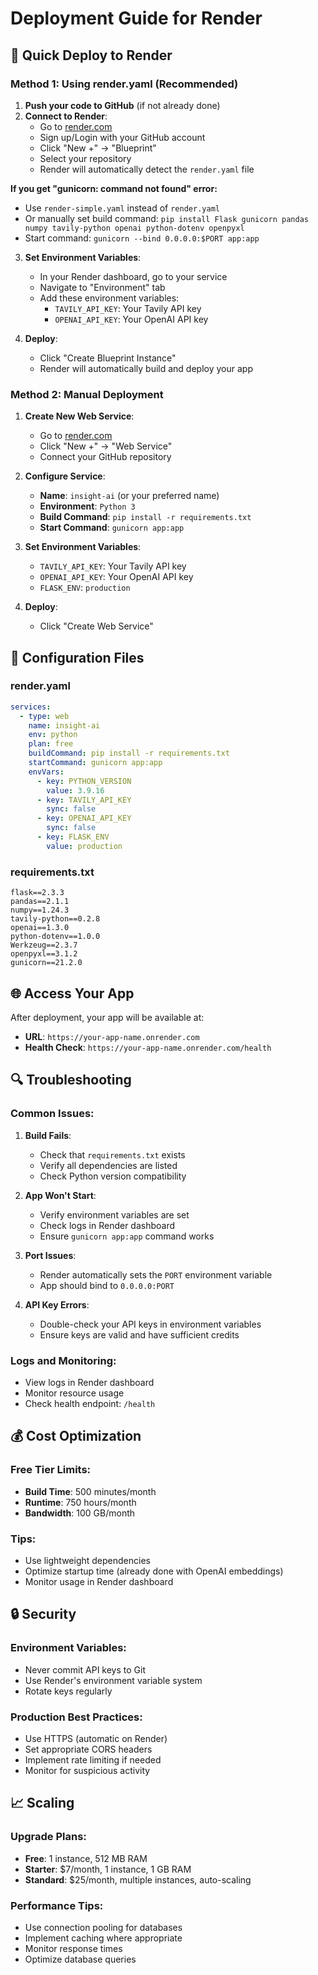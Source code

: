 # Deployment Guide for Render

## 🚀 Quick Deploy to Render

### Method 1: Using render.yaml (Recommended)

1. **Push your code to GitHub** (if not already done)
2. **Connect to Render**:
   - Go to [render.com](https://render.com)
   - Sign up/Login with your GitHub account
   - Click "New +" → "Blueprint"
   - Select your repository
   - Render will automatically detect the `render.yaml` file

**If you get "gunicorn: command not found" error:**
- Use `render-simple.yaml` instead of `render.yaml`
- Or manually set build command: `pip install Flask gunicorn pandas numpy tavily-python openai python-dotenv openpyxl`
- Start command: `gunicorn --bind 0.0.0.0:$PORT app:app`

3. **Set Environment Variables**:
   - In your Render dashboard, go to your service
   - Navigate to "Environment" tab
   - Add these environment variables:
     - `TAVILY_API_KEY`: Your Tavily API key
     - `OPENAI_API_KEY`: Your OpenAI API key

4. **Deploy**:
   - Click "Create Blueprint Instance"
   - Render will automatically build and deploy your app

### Method 2: Manual Deployment

1. **Create New Web Service**:
   - Go to [render.com](https://render.com)
   - Click "New +" → "Web Service"
   - Connect your GitHub repository

2. **Configure Service**:
   - **Name**: `insight-ai` (or your preferred name)
   - **Environment**: `Python 3`
   - **Build Command**: `pip install -r requirements.txt`
   - **Start Command**: `gunicorn app:app`

3. **Set Environment Variables**:
   - `TAVILY_API_KEY`: Your Tavily API key
   - `OPENAI_API_KEY`: Your OpenAI API key
   - `FLASK_ENV`: `production`

4. **Deploy**:
   - Click "Create Web Service"

## 🔧 Configuration Files

### render.yaml
```yaml
services:
  - type: web
    name: insight-ai
    env: python
    plan: free
    buildCommand: pip install -r requirements.txt
    startCommand: gunicorn app:app
    envVars:
      - key: PYTHON_VERSION
        value: 3.9.16
      - key: TAVILY_API_KEY
        sync: false
      - key: OPENAI_API_KEY
        sync: false
      - key: FLASK_ENV
        value: production
```

### requirements.txt
```
flask==2.3.3
pandas==2.1.1
numpy==1.24.3
tavily-python==0.2.8
openai==1.3.0
python-dotenv==1.0.0
Werkzeug==2.3.7
openpyxl==3.1.2
gunicorn==21.2.0
```

## 🌐 Access Your App

After deployment, your app will be available at:
- **URL**: `https://your-app-name.onrender.com`
- **Health Check**: `https://your-app-name.onrender.com/health`

## 🔍 Troubleshooting

### Common Issues:

1. **Build Fails**:
   - Check that `requirements.txt` exists
   - Verify all dependencies are listed
   - Check Python version compatibility

2. **App Won't Start**:
   - Verify environment variables are set
   - Check logs in Render dashboard
   - Ensure `gunicorn app:app` command works

3. **Port Issues**:
   - Render automatically sets the `PORT` environment variable
   - App should bind to `0.0.0.0:PORT`

4. **API Key Errors**:
   - Double-check your API keys in environment variables
   - Ensure keys are valid and have sufficient credits

### Logs and Monitoring:
- View logs in Render dashboard
- Monitor resource usage
- Check health endpoint: `/health`

## 💰 Cost Optimization

### Free Tier Limits:
- **Build Time**: 500 minutes/month
- **Runtime**: 750 hours/month
- **Bandwidth**: 100 GB/month

### Tips:
- Use lightweight dependencies
- Optimize startup time (already done with OpenAI embeddings)
- Monitor usage in Render dashboard

## 🔒 Security

### Environment Variables:
- Never commit API keys to Git
- Use Render's environment variable system
- Rotate keys regularly

### Production Best Practices:
- Use HTTPS (automatic on Render)
- Set appropriate CORS headers
- Implement rate limiting if needed
- Monitor for suspicious activity

## 📈 Scaling

### Upgrade Plans:
- **Free**: 1 instance, 512 MB RAM
- **Starter**: $7/month, 1 instance, 1 GB RAM
- **Standard**: $25/month, multiple instances, auto-scaling

### Performance Tips:
- Use connection pooling for databases
- Implement caching where appropriate
- Monitor response times
- Optimize database queries 